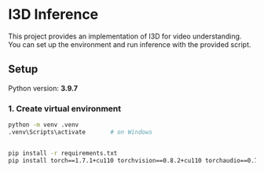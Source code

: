 # I3D Inference

This project provides an implementation of I3D for video understanding.  
You can set up the environment and run inference with the provided script.

## Setup

Python version: **3.9.7**

### 1. Create virtual environment

```bash
python -m venv .venv
.venv\Scripts\activate       # on Windows


pip install -r requirements.txt
pip install torch==1.7.1+cu110 torchvision==0.8.2+cu110 torchaudio==0.7.2 -f https://download.pytorch.org/whl/torch_stable.html

